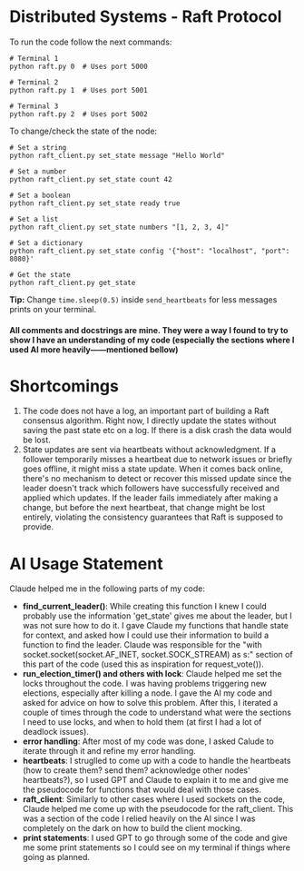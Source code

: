 # Distributed Systems - Raft Protocol

To run the code follow the next commands:
```
# Terminal 1
python raft.py 0  # Uses port 5000

# Terminal 2
python raft.py 1  # Uses port 5001

# Terminal 3
python raft.py 2  # Uses port 5002
```

To change/check the state of the node:
```
# Set a string
python raft_client.py set_state message "Hello World"

# Set a number
python raft_client.py set_state count 42

# Set a boolean
python raft_client.py set_state ready true

# Set a list
python raft_client.py set_state numbers "[1, 2, 3, 4]"

# Set a dictionary
python raft_client.py set_state config '{"host": "localhost", "port": 8080}'

# Get the state
python raft_client.py get_state
```

**Tip:** Change `time.sleep(0.5)` inside `send_heartbeats` for less messages prints on your terminal.

#### All comments and docstrings are mine. They were a way I found to try to show I have an understanding of my code (especially the sections where I used AI more heavily——mentioned bellow)

# Shortcomings
1. The code does not have a log, an important part of building a Raft consensus algorithm. Right now, I directly update the states without saving the past state etc on a log. If there is a disk crash the data would be lost.
2. State updates are sent via heartbeats without acknowledgment. If a follower temporarily misses a heartbeat due to network issues or briefly goes offline, it might miss a state update. When it comes back online, there's no mechanism to detect or recover this missed update since the leader doesn't track which followers have successfully received and applied which updates. If the leader fails immediately after making a change, but before the next heartbeat, that change might be lost entirely, violating the consistency guarantees that Raft is supposed to provide.

# AI Usage Statement
Claude helped me in the following parts of my code:

- **find_current_leader()**: While creating this function I knew I could probably use the information 'get_state' gives me about the leader, but I was not sure how to do it. I gave Claude my functions that handle state for context, and asked how I could use their information to build a function to find the leader. Claude was responsible for the "with socket.socket(socket.AF_INET, socket.SOCK_STREAM) as s:" section of this part of the code (used this as inspiration for request_vote()).
-  **run_election_timer() and others with lock**: Claude helped me set the locks throughout the code. I was having problems triggering new elections, especially after killing a node. I gave the AI my code and asked for advice on how to solve this problem. After this, I iterated a couple of times through the code to understand what were the sections I need to use locks, and when to hold them (at first I had a lot of deadlock issues).
- **error handling**: After most of my code was done, I asked Calude to iterate through it and refine my error handling.
- **heartbeats**: I struglled to come up with a code to handle the heartbeats (how to create them? send them? acknowledge other nodes' heartbeats?), so I used GPT and Claude to explain it to me and give me the pseudocode for functions that would deal with those cases.
- **raft_client**: Similarly to other cases where I used sockets on the code, Claude helped me come up with the pseudocode for the raft_client. This was a section of the code I relied heavily on the AI since I was completely on the dark on how to build the client mocking.
- **print statements**: I used GPT to go through some of the code and give me some print statements so I could see on my terminal if things where going as planned.
